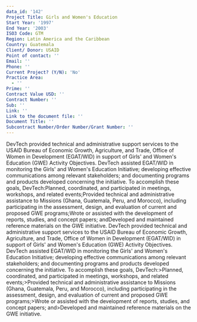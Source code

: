 ```yaml
---
data_id: '142'
Project Title: Girls and Women's Education
Start Year: '1997'
End Year: '2003'
ISO3 Code: GTM
Region: Latin America and the Caribbean
Country: Guatemala
Client/ Donor: USAID
Point of contact: ''
Email: ''
Phone: ''
Current Project? (Y/N): 'No'
Practice Area:
  - ''
Prime: ''
Contract Value USD: ''
Contract Number: ''
Sub: ''
Link: ''
Link to the document file: ''
Document Title: ''
Subcontract Number/Order Number/Grant Number: ''
---
```

DevTech provided technical and administrative support services to the USAID Bureau of Economic Growth, Agriculture, and Trade, Office of Women in Development (EGAT/WID) in support of Girls' and Women's Education (GWE) Activity Objectives. DevTech assisted EGAT/WID in monitoring the Girls' and Women's Education Initiative; developing effective communications among relevant stakeholders; and documenting programs and products developed concerning the initiative. To accomplish these goals, DevTech:Planned, coordinated, and participated in meetings, workshops, and related events;Provided technical and administrative assistance to Missions (Ghana, Guatemala, Peru, and Morocco), including participating in the assessment, design, and evaluation of current and proposed GWE programs;Wrote or assisted with the development of reports, studies, and concept papers; andDeveloped and maintained reference materials on the GWE initiative. DevTech provided technical and administrative support services to the USAID Bureau of Economic Growth, Agriculture, and Trade, Office of Women in Development (EGAT/WID) in support of Girls' and Women's Education (GWE) Activity Objectives. DevTech assisted EGAT/WID in monitoring the Girls' and Women's Education Initiative; developing effective communications among relevant stakeholders; and documenting programs and products developed concerning the initiative. To accomplish these goals, DevTech:>Planned, coordinated, and participated in meetings, workshops, and related events;>Provided technical and administrative assistance to Missions (Ghana, Guatemala, Peru, and Morocco), including participating in the assessment, design, and evaluation of current and proposed GWE programs;>Wrote or assisted with the development of reports, studies, and concept papers; and>Developed and maintained reference materials on the GWE initiative.